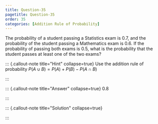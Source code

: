 ```yaml
---
title: Question-35 
pagetitle: Question-35
order: 35
categories: [Addition Rule of Probability]
---
```

 The probability of a student passing a Statistics exam is $0.7$, and the probability of the student passing a Mathematics exam is $0.6$. If the probability of passing both exams is $0.5$, what is the probability that the student passes at least one of the two exams$?$

::: {.callout-note title="Hint" collapse=true}
Use the addition rule of probability
$P(A \cup B) = P(A) + P(B) - P(A \cap B)$

:::

::: {.callout-note title="Answer" collapse=true}
0.8

:::

::: {.callout-note title="Solution" collapse=true}

:::